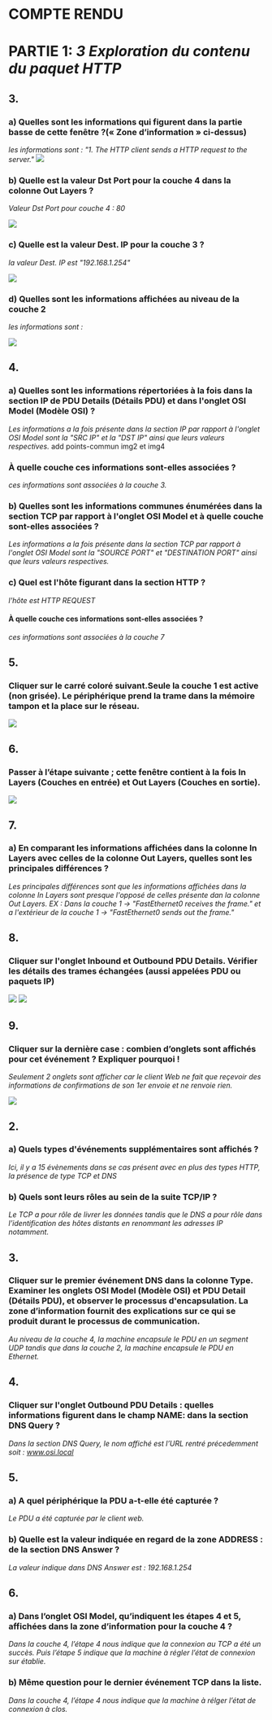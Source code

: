 # COMPTE RENDU
# PARTIE 1: *3 Exploration du contenu du paquet HTTP*
## 3.
### **a) Quelles sont les informations qui figurent dans la partie basse de cette fenêtre ?(« Zone d’information » ci-dessus)**
_les informations sont : "1. The HTTP client sends a HTTP request to the server."_
![](img/01.png)

### **b) Quelle est la valeur Dst Port pour la couche 4 dans la colonne Out Layers ?**
_Valeur Dst Port pour couche 4 : 80_

![](img/02.png)


### c) **Quelle est la valeur Dest. IP pour la couche 3 ?**
_la valeur Dest. IP est "192.168.1.254"_

![](img/03.png)
### d) **Quelles sont les informations affichées au niveau de la couche 2** 
_les informations sont :_

![](img/04.png)

## 4.
### a) **Quelles sont les informations répertoriées à la fois dans la section IP de PDU Details (Détails PDU) et dans l'onglet OSI Model (Modèle OSI) ?**
_Les informations a la fois présente dans la section IP par rapport à l'onglet OSI Model sont la "SRC IP" et la "DST IP" ainsi que leurs valeurs respectives._
add points-commun img2 et img4

### **À quelle couche ces informations sont-elles associées ?**
_ces informations sont associées à la couche 3._

### b) **Quelles sont les informations communes énumérées dans la section TCP par rapport à l'onglet OSI Model et à quelle couche sont-elles associées ?**
_Les informations a la fois présente dans la section TCP par rapport à l'onglet OSI Model sont la "SOURCE PORT" et "DESTINATION PORT" ainsi que leurs valeurs respectives._

### c) **Quel est l'hôte figurant dans la section HTTP ?**
_l'hôte est HTTP REQUEST_

#### **À quelle couche ces informations sont-elles associées ?**
_ces informations sont associées à la couche 7_

## 5. 
### **Cliquer sur le carré coloré suivant.Seule la couche 1 est active (non grisée). Le périphérique prend la trame dans la mémoire tampon et la place sur le réseau.**
![](img/05.png)

## 6. 
### **Passer à l’étape suivante ; cette fenêtre contient à la fois In Layers (Couches en entrée) et Out Layers (Couches en sortie).**
![](img/06.png)

## 7.
### a) **En comparant les informations affichées dans la colonne In Layers avec celles de la colonne Out Layers, quelles sont les principales différences ?** 
_Les principales différences sont que les informations affichées dans la colonne In Layers sont presque l'opposé de celles présente dan la colonne Out Layers. EX : Dans la couche 1 -> "FastEthernet0 receives the frame." et a l'extérieur de la couche 1 -> "FastEthernet0 sends out the frame."_

## 8.
### **Cliquer sur l'onglet Inbound et Outbound PDU Details. Vérifier les détails des trames échangées (aussi appelées PDU ou paquets IP)**
![](img/07.png)
![](img/08.png)

## 9.
### **Cliquer sur la dernière case : combien d’onglets sont affichés pour cet événement ? Expliquer pourquoi !**
_Seulement 2 onglets sont afficher car le client Web ne fait que reçevoir des informations de confirmations de son 1er envoie et ne renvoie rien._

![](img/09.png)

## 2.
### **a) Quels types d'événements supplémentaires sont affichés ?**
_Ici, il y a 15 évènements dans se cas présent avec en plus des types HTTP, la présence de type TCP et DNS_


### **b) Quels sont leurs rôles au sein de la suite TCP/IP ?**
_Le TCP a pour rôle de livrer les données tandis que le DNS a pour rôle dans l’identification des hôtes distants en renommant les adresses IP notamment._

## 3.
### **Cliquer sur le premier événement DNS dans la colonne Type. Examiner les onglets OSI Model (Modèle OSI) et PDU Detail (Détails PDU), et observer le processus d'encapsulation. La zone d’information fournit des explications sur ce qui se produit durant le processus de communication.**
_Au niveau de la couche 4, la machine encapsule le PDU en un segment UDP tandis que dans la couche 2, la machine encapsule le PDU en Ethernet._

## 4.
### **Cliquer sur l'onglet Outbound PDU Details : quelles informations figurent dans le champ NAME: dans la section DNS Query ?**
_Dans la section DNS Query, le nom affiché est l’URL rentré précedemment soit : www.osi.local_

## 5. 
### **a) A quel périphérique la PDU a-t-elle été capturée ?**
_Le PDU a été capturée par le client web._
 ### **b) Quelle est la valeur indiquée en regard de la zone ADDRESS : de la section DNS Answer ?**
_La valeur indique dans DNS Answer est : 192.168.1.254_

## 6.
### **a) Dans l’onglet OSI Model, qu’indiquent les étapes 4 et 5, affichées dans la zone d’information pour la couche 4 ?**
_Dans la couche 4, l’étape 4 nous indique que la connexion au TCP a été un succès. Puis l’étape 5 indique que la machine à régler l’état de connexion sur établie._

### **b) Même question pour le dernier événement TCP dans la liste.**
_Dans la couche 4, l’étape 4 nous indique que la machine à rélger l’état de connexion à clos._